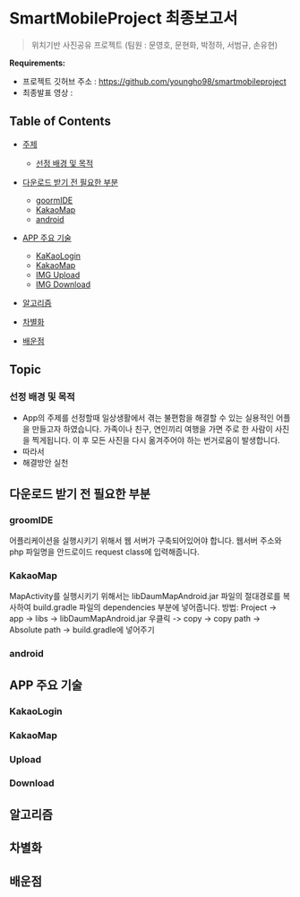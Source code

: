 # SmartMobileProject 최종보고서 

> 위치기반 사진공유 프로젝트 (팀원 : 문영호, 문현화, 박정하, 서범규, 손유현)


**Requirements:**
  - 프로젝트 깃허브 주소 : https://github.com/youngho98/smartmobileproject
  - 최종발표 영상 : 
 

## Table of Contents

- [주제](#Topic)
  - [선정 배경 및 목적](#Topic)

- [다운로드 받기 전 필요한 부분](#goormIDE)
  - [goormIDE](#goormIDE)
  - [KakaoMap](#KakoMap)
  - [android](#android)

- [APP 주요 기술](#KakaoLogin)
  - [KaKaoLogin](#KakaoLogin)
  - [KakaoMap](#KakaoMap)
  - [IMG Upload](#Upload)
  - [IMG Download](#Download)
  
- [알고리즘](#알고리즘)

- [차별화](#차별화)

- [배운점](#배운점)
 
  

  
 ## Topic
  ### 선정 배경 및 목적
  - App의 주제를 선정할때 일상생활에서 겪는 불편함을 해결할 수 있는 실용적인 어플을 만들고자 하였습니다. 가족이나 친구, 연인끼리 여행을 가면 주로 한 사람이 사진을 찍게됩니다. 이 후 모든 사진을 다시 옮겨주어야 하는 번거로움이 발생합니다. 
  - 따라서 
  - 해결방안 실천 
  
  
 ## 다운로드 받기 전 필요한 부분
  ### groomIDE
  어플리케이션을 실행시키기 위해서 웹 서버가 구축되어있어야 합니다. 웹서버 주소와 php 파일명을 안드로이드 request class에 입력해줍니다.
  
  ### KakaoMap
   MapActivity를 실행시키기 위해서는 libDaumMapAndroid.jar 파일의 절대경로를 복사하여 build.gradle 파일의 dependencies 부분에 넣어줍니다.
  방법: Project -> app -> libs -> libDaumMapAndroid.jar 우클릭 -> copy -> copy path -> Absolute path -> build.gradle에 넣어주기
  
  ### android
  
  
  
  
  ## APP 주요 기술
   ### KakaoLogin
   
   ### KakaoMap
   
   ### Upload
   
   ### Download
   
   
  ## 알고리즘
  

  ## 차별화
  
  ## 배운점
